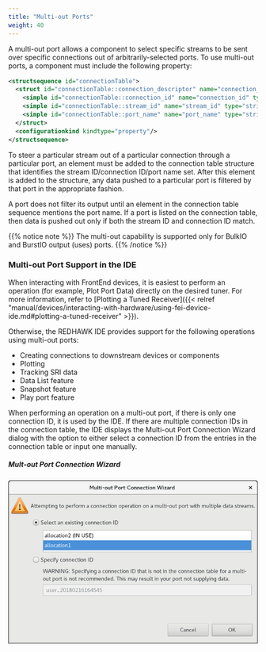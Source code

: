 ```yaml
---
title: "Multi-out Ports"
weight: 40
---
```


A multi-out port allows a component to select specific streams to be sent over specific connections out of arbitrarily-selected ports. To use multi-out ports, a component must include the following property:

```xml
<structsequence id="connectionTable">
  <struct id="connectionTable::connection_descriptor" name="connection_descriptor">
    <simple id="connectionTable::connection_id" name="connection_id" type="string"/>
    <simple id="connectionTable::stream_id" name="stream_id" type="string"/>
    <simple id="connectionTable::port_name" name="port_name" type="string"/>
  </struct>
  <configurationkind kindtype="property"/>
</structsequence>
```

To steer a particular stream out of a particular connection through a particular port, an element must be added to the connection table structure that identifies the stream ID/connection ID/port name set. After this element is added to the structure, any data pushed to a particular port is filtered by that port in the appropriate fashion.

A port does not filter its output until an element in the connection table sequence mentions the port name. If a port is listed on the connection table, then data is pushed out only if both the stream ID and connection ID match.

{{% notice note %}}
The multi-out capability is supported only for BulkIO and BurstIO output (uses) ports.
{{% /notice %}}

### Multi-out Port Support in the IDE

When interacting with FrontEnd devices, it is easiest to perform an operation (for example, Plot Port Data) directly on the desired tuner. For more information, refer to [Plotting a Tuned Receiver]({{< relref "manual/devices/interacting-with-hardware/using-fei-device-ide.md#plotting-a-tuned-receiver" >}}).

Otherwise, the REDHAWK IDE provides support for the following operations using multi-out ports:

  - Creating connections to downstream devices or components
  - Plotting
  - Tracking SRI data
  - Data List feature
  - Snapshot feature
  - Play port feature

When performing an operation on a multi-out port, if there is only one connection ID, it is used by the IDE. If there are multiple connection IDs in the connection table, the IDE displays the Multi-out Port Connection Wizard dialog with the option to either select a connection ID from the entries in the connection table or input one manually.

##### Mult-out Port Connection Wizard
![Multi-out Port connection wizard](../../images/Multiout.png)

